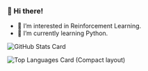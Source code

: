 ### 👋 Hi there!
- 👀 I’m interested in Reinforcement Learning.
- 🌱 I’m currently learning Python.

![GitHub Stats Card](https://github-readme-stats.vercel.app/api?username=astrfo&count_private=true&show_icons=true)

![Top Languages Card (Compact layout)](https://github-readme-stats.vercel.app/api/top-langs/?username=astrfo&layout=compact&theme=dracula)



<!---
astrfo/astrfo is a ✨ special ✨ repository because its `README.md` (this file) appears on your GitHub profile.
You can click the Preview link to take a look at your changes.
--->
